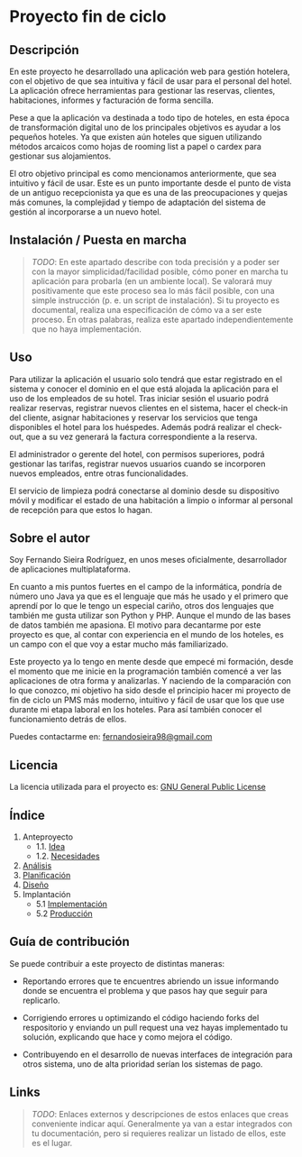 # Proyecto fin de ciclo

## Descripción

En este proyecto he desarrollado una aplicación web para gestión hotelera, con el objetivo de que sea intuitiva y fácil de usar para el personal del hotel. La aplicación ofrece herramientas para gestionar las reservas, clientes, habitaciones, informes y facturación de forma sencilla.

Pese a que la aplicación va destinada a todo tipo de hoteles, en esta época de transformación digital uno de los principales objetivos es ayudar a los pequeños hoteles. Ya que existen aún hoteles que siguen utilizando métodos arcaicos como hojas de rooming list a papel o cardex para gestionar sus alojamientos.

El otro objetivo principal es como mencionamos anteriormente, que sea intuitivo y fácil de usar. Este es un punto importante desde el punto de vista de un antiguo recepcionista ya que es una de las preocupaciones y quejas más comunes, la complejidad y tiempo de adaptación del sistema de gestión al incorporarse a un nuevo hotel.


## Instalación / Puesta en marcha

> *TODO*: En este apartado describe con toda precisión y a poder ser con la mayor simplicidad/facilidad posible, cómo poner en marcha tu aplicación para probarla (en un ambiente local). Se valorará muy positivamente que este proceso sea lo más fácil posible, con una simple instrucción (p. e. un script de instalación).
> Si tu proyecto es documental, realiza una especificación de cómo va a ser este proceso. En otras palabras, realiza este apartado independientemente que no haya implementación.

## Uso

Para utilizar la aplicación el usuario solo tendrá que estar registrado en el sistema y conocer el dominio en el que está alojada la aplicación para el uso de los empleados de su hotel. Tras iniciar sesión el usuario podrá realizar reservas, registrar nuevos clientes en el sistema, hacer el check-in del cliente, asignar habitaciones y reservar los servicios que tenga disponibles el hotel para los huéspedes. Además podrá realizar el check-out, que a su vez generará la factura correspondiente a la reserva.

El administrador o gerente del hotel, con permisos superiores, podrá gestionar las tarifas, registrar nuevos usuarios cuando se incorporen nuevos empleados, entre otras funcionalidades.

El servicio de limpieza podrá conectarse al dominio desde su dispositivo móvil y modificar el estado de una habitación a limpio o informar al personal de recepción para que estos lo hagan.

## Sobre el autor

Soy Fernando Sieira Rodríguez, en unos meses oficialmente, desarrollador de aplicaciones multiplataforma. 

En cuanto a mis puntos fuertes en el campo de la informática, pondría de número uno Java ya que es el lenguaje que más he usado y el primero que aprendí por lo que le tengo un especial cariño, otros dos lenguajes que también me gusta utilizar son Python y PHP. 
Aunque el mundo de las bases de datos también me apasiona. 
El motivo para decantarme por este proyecto es que, al contar con experiencia en el mundo de los hoteles, es un campo con el que voy a estar mucho más familiarizado. 

Este proyecto ya lo tengo en mente desde que empecé mi formación, desde el momento que me inicie en la programación también comencé a ver las aplicaciones de otra forma y analizarlas. Y naciendo de la comparación con lo que conozco, mi objetivo ha sido desde el principio hacer mi proyecto de fin de ciclo un PMS más moderno, intuitivo y fácil de usar que los que use durante mi etapa laboral en los hoteles. Para así también conocer el funcionamiento detrás de ellos.

Puedes contactarme en: fernandosieira98@gmail.com

## Licencia

La licencia utilizada para el proyecto es: [GNU General Public License](LICENSE)

## Índice

1. Anteproyecto
    * 1.1. [Idea](doc/templates/1_idea.md)
    * 1.2. [Necesidades](doc/templates/2_necesidades.md)
2. [Análisis](doc/templates/3_analise.md)
3. [Planificación](doc/templates/4_planificacion.md)
4. [Diseño](doc/templates/5_deseño.md)
5. Implantación
    * 5.1 [Implementación](doc/templates/6_implementacion.md)
    * 5.2 [Producción](doc/templates/7_producion.md)


## Guía de contribución

Se puede contribuir a este proyecto de distintas maneras:

- Reportando errores que te encuentres abriendo un issue informando donde se encuentra el problema y que pasos hay que seguir para replicarlo.

- Corrigiendo errores u optimizando el código haciendo forks del respositorio  y enviando un pull request una vez hayas implementado tu solución, explicando que hace y como mejora el código.

- Contribuyendo en el desarrollo de nuevas interfaces de integración para otros sistema, uno de alta prioridad serían los sistemas de pago.

## Links

> *TODO*: Enlaces externos y descripciones de estos enlaces que creas conveniente indicar aquí. Generalmente ya van a estar integrados con tu documentación, pero si requieres realizar un listado de ellos, este es el lugar.